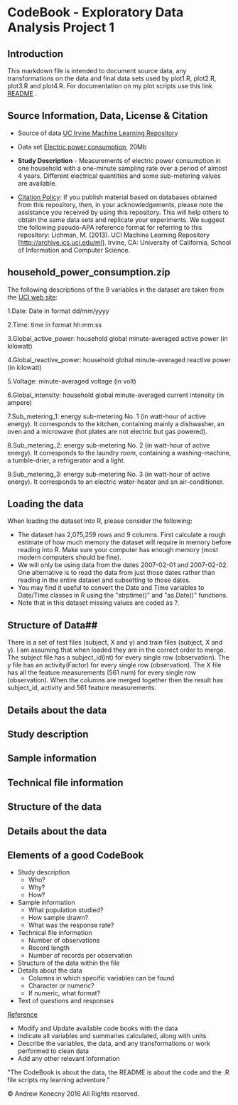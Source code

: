 # CodeBook - Exploratory Data Analysis Project 1 #

## Introduction ##
This markdown file is intended to  document source data, any transformations on the data and final data sets used by plot1.R, plot2.R, plot3.R and plot4.R. For documentation on my plot scripts use this link [README](https://github.com/KonecnyA/GACD-Final-Project/blob/master/README.md) .

## Source Information, Data, License & Citation ##

- Source of data [UC Irvine Machine Learning Repository](http://archive.ics.uci.edu/ml/)
  
- Data set [Electric power consumption](https://d396qusza40orc.cloudfront.net/exdata%2Fdata%2Fhousehold_power_consumption.zip), 20Mb

- **Study Description** - Measurements of electric power consumption in one household with a one-minute sampling rate over a period of almost 4 years. Different electrical quantities and some sub-metering values are available.
- [Citation Policy](http://archive.ics.uci.edu/ml/citation_policy.html):
If you publish material based on databases obtained from this repository, then, in your acknowledgements, please note the assistance you received by using this repository. This will help others to obtain the same data sets and replicate your experiments. We suggest the following pseudo-APA reference format for referring to this repository: Lichman, M. (2013). UCI Machine Learning Repository [http://archive.ics.uci.edu/ml]. Irvine, CA: University of California, School of Information and Computer Science.

## household\_power\_consumption.zip ##
The following descriptions of the 9 variables in the dataset are taken from the [UCI web site](https://archive.ics.uci.edu/ml/datasets/Individual+household+electric+power+consumption):

1.Date: Date in format dd/mm/yyyy

2.Time: time in format hh:mm:ss

3.Global\_active_power: household global minute-averaged active power (in kilowatt)

4.Global\_reactive_power: household global minute-averaged reactive power (in kilowatt)

5.Voltage: minute-averaged voltage (in volt)

6.Global\_intensity: household global minute-averaged current intensity (in ampere)

7.Sub\_metering\_1: energy sub-metering No. 1 (in watt-hour of active energy). It corresponds to the kitchen, containing mainly a dishwasher, an oven and a microwave (hot plates are not electric but gas powered).

8.Sub\_metering\_2: energy sub-metering No. 2 (in watt-hour of active energy). It corresponds to the laundry room, containing a washing-machine, a tumble-drier, a refrigerator and a light.

9.Sub\_metering\_3: energy sub-metering No. 3 (in watt-hour of active energy). It corresponds to an electric water-heater and an air-conditioner.
 


## Loading the data ##
When loading the dataset into R, please consider the following:

- The dataset has 2,075,259 rows and 9 columns. First calculate a rough estimate of how much memory the dataset will require in memory before reading into R. Make sure your computer has enough memory (most modern computers should be fine).
- We will only be using data from the dates 2007-02-01 and 2007-02-02. One alternative is to read the data from just those dates rather than reading in the entire dataset and subsetting to those dates.
- You may find it useful to convert the Date and Time variables to Date/Time classes in R using the "strptime()"  and "as.Date()" functions.
- Note that in this dataset missing values are coded as ?.

## Structure of Data##
There is a set of test files (subject, X and y) and train files (subject, X and y).  I am assuming that when loaded they are in the correct order to merge. The subject file has a subject\_id(int) for every single row (observation). The y file has an activity(Factor) for every single row (observation).  The X file has all the feature measurements (561 num) for every single row (observation).  When the columns are merged together then the result has subject\_id, activity and 561 feature measurements.

## Details about the data ##


## Study description ##
## Sample information ##
## Technical file information ##
## Structure of the data ##
## Details about the data ##

## Elements of a good CodeBook ##
- Study description
	- Who?
	- Why?
	- How?
- Sample information
	- What population studied?
	- How sample drawn?
	- What was the response rate?
- Technical file information
	- Number of observations
	- Record length
	- Number of records per observation
- Structure of the data within the file
- Details about the data
	- Columns in which specific variables can be found
	- Character or numeric?
	- If numeric, what format?
- Text of questions and responses

[Reference](http://dss.princeton.edu/online_help/analysis/codebook.htm)

- Modify and Update available code books with the data
- Indicate all variables and summaries calculated, along with units
- Describe the variables, the data, and any transformations or work performed to clean data
- Add any other relevant information


"The CodeBook is about the data, the README is about the code and the .R file scripts my learning adventure."

© Andrew Konecny 2016 All Rights reserved.